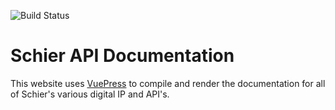 ![Build Status](https://app.chipperci.com/projects/b4ee76e4-2f6a-4e03-a2be-f7d1e69d0d8f/status/master)

# Schier API Documentation

This website uses [VuePress](https://vuepress.vuejs.org/) to compile and render the documentation for all of Schier's various digital IP and API's.

